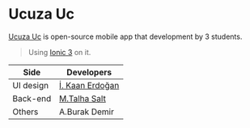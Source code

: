 # Ucuza Uc

<a href="https://github.com/2ez4salt/ucuza-uc/#">Ucuza Uc</a> is open-source mobile app that development by 3 students.
> Using <a href="https://github.com/ionic-team/ionic-v3" target="_blank">Ionic 3</a> on it.

<table>
  <thead>
    <tr>
      <th>Side</th>
      <th>Developers</th>
    <tr>
  </thead>
  <tbody>
    <tr>
      <td>UI design  </td>
      <td><a href="https://github.com/kaanerdogan" target="_blank">İ. Kaan Erdoğan</a></td>
    </tr>
    <tr>
      <td>Back-end </td>
      <td><a href="https://github.com/2ez4salt" target="_blank">M.Talha Salt</a></td>
    </tr>
    <tr>
      <td>Others</td>
      <td> A.Burak Demir </td>
    </tr>
  </tbody>
</table>
